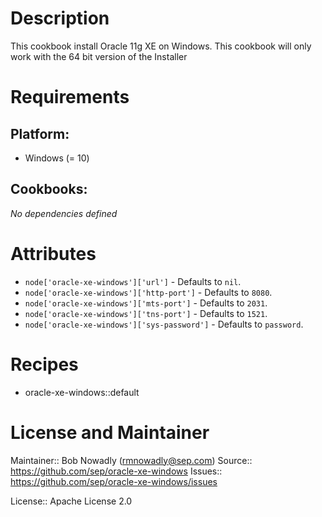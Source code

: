# Description

This cookbook install Oracle 11g XE on Windows.
This cookbook will only work with the 64 bit version of the Installer

# Requirements

## Platform:

* Windows (= 10)

## Cookbooks:

*No dependencies defined*

# Attributes

* `node['oracle-xe-windows']['url']` -  Defaults to `nil`.
* `node['oracle-xe-windows']['http-port']` -  Defaults to `8080`.
* `node['oracle-xe-windows']['mts-port']` -  Defaults to `2031`.
* `node['oracle-xe-windows']['tns-port']` -  Defaults to `1521`.
* `node['oracle-xe-windows']['sys-password']` -  Defaults to `password`.

# Recipes

* oracle-xe-windows::default

# License and Maintainer

Maintainer:: Bob Nowadly (<rmnowadly@sep.com>)
Source:: https://github.com/sep/oracle-xe-windows
Issues:: https://github.com/sep/oracle-xe-windows/issues

License:: Apache License 2.0
